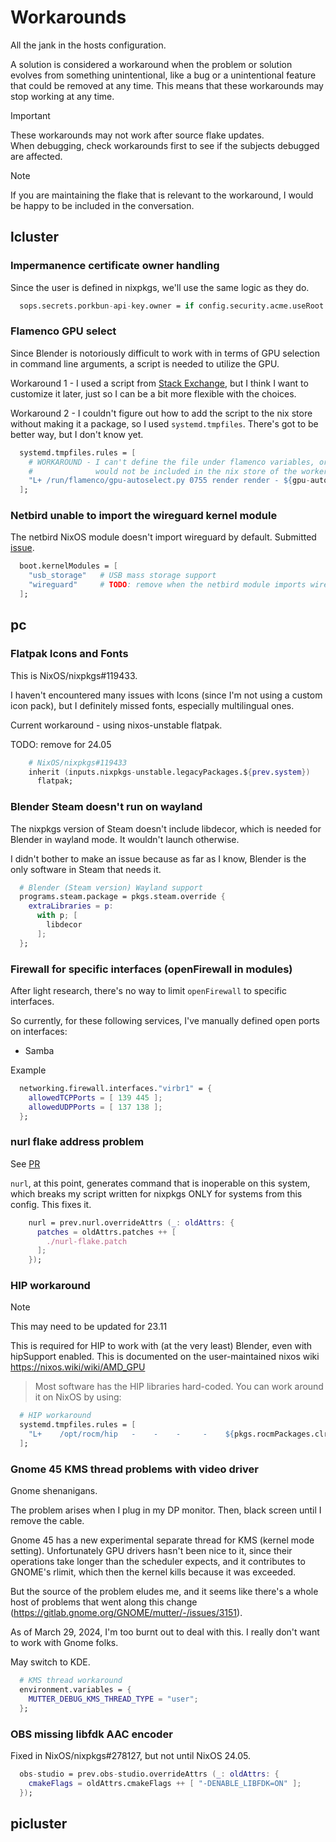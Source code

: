 # Workarounds
All the jank in the hosts configuration.

A solution is considered a workaround when the problem or solution evolves from something unintentional, like a bug or a unintentional feature that could be removed at any time. This means that these workarounds may stop working at any time.

> [!IMPORTANT]
> These workarounds may not work after source flake updates. <br>
> When debugging, check workarounds first to see if the subjects debugged are affected.

> [!NOTE]
> If you are maintaining the flake that is relevant to the workaround, I would be happy to be included in the conversation.

## lcluster

### Impermanence certificate owner handling

Since the user is defined in nixpkgs, we'll use the same logic as they do.
```nix
  sops.secrets.porkbun-api-key.owner = if config.security.acme.useRoot then "root" else "acme";
```

### Flamenco GPU select

Since Blender is notoriously difficult to work with in terms of GPU selection in command line arguments, a script is needed to utilize the GPU. 

Workaround 1 - I used a script from [Stack Exchange](https://blender.stackexchange.com/a/256665), but I think I want to customize it later, just so I can be a bit more flexible with the choices. 

Workaround 2 - I couldn't figure out how to add the script to the nix store without making it a package, so I used `systemd.tmpfiles`. There's got to be better way, but I don't know yet. 

```nix
  systemd.tmpfiles.rules = [
    # WORKAROUND - I can't define the file under flamenco variables, or else the file
    #              would not be included in the nix store of the workers. 
    "L+ /run/flamenco/gpu-autoselect.py 0755 render render - ${gpu-autoselect}"
  ];
```
### Netbird unable to import the wireguard kernel module

The netbird NixOS module doesn't import wireguard by default. Submitted [issue](https://github.com/NixOS/nixpkgs/issues/303960).

```nix
  boot.kernelModules = [
    "usb_storage"   # USB mass storage support
    "wireguard"     # TODO: remove when the netbird module imports wireguard kernel module by default
  ];
```

## pc

### Flatpak Icons and Fonts

This is NixOS/nixpkgs#119433.

I haven't encountered many issues with Icons (since I'm not using a custom icon pack), but I definitely missed fonts,
especially multilingual ones. 

Current workaround - using nixos-unstable flatpak.

TODO: remove for 24.05

```nix
    # NixOS/nixpkgs#119433
    inherit (inputs.nixpkgs-unstable.legacyPackages.${prev.system})
      flatpak;
```

### Blender Steam doesn't run on wayland

The nixpkgs version of Steam doesn't include libdecor, which is needed for Blender in wayland mode. 
It wouldn't launch otherwise.

I didn't bother to make an issue because as far as I know, Blender is the only software in Steam that needs it.

```nix
  # Blender (Steam version) Wayland support
  programs.steam.package = pkgs.steam.override {
    extraLibraries = p:
      with p; [
        libdecor
      ];
  };
```

### Firewall for specific interfaces (openFirewall in modules)

After light research, there's no way to limit `openFirewall` to specific interfaces.

So currently, for these following services, I've manually defined open ports on interfaces:
- Samba

Example
```nix
  networking.firewall.interfaces."virbr1" = {
    allowedTCPPorts = [ 139 445 ];
    allowedUDPPorts = [ 137 138 ];
  };
```

### nurl flake address problem

See [PR](https://github.com/nix-community/nurl/pull/220)

`nurl`, at this point, generates command that is inoperable on this system, which breaks my script written for nixpkgs ONLY for systems from this config. This fixes it.

```nix
    nurl = prev.nurl.overrideAttrs (_: oldAttrs: {
      patches = oldAttrs.patches ++ [
        ./nurl-flake.patch
      ];
    });
```

### HIP workaround

> [!NOTE] 
> This may need to be updated for 23.11

This is required for HIP to work with (at the very least) Blender, even with hipSupport enabled. This is documented on the user-maintained nixos wiki https://nixos.wiki/wiki/AMD_GPU

> Most software has the HIP libraries hard-coded. You can work around it on NixOS by using: 
```nix
  # HIP workaround
  systemd.tmpfiles.rules = [
    "L+    /opt/rocm/hip   -    -    -     -    ${pkgs.rocmPackages.clr}"
  ];
```

### Gnome 45 KMS thread problems with video driver

Gnome shenanigans. 

The problem arises when I plug in my DP monitor. Then, black screen until I remove the cable. 

Gnome 45 has a new experimental separate thread for KMS (kernel mode setting). Unfortunately GPU drivers hasn't been nice to it, since their operations take longer than the scheduler expects, and it contributes to GNOME's rlimit, which then the kernel kills because it was exceeded.

But the source of the problem eludes me, and it seems like there's a whole host of problems that went along this change (https://gitlab.gnome.org/GNOME/mutter/-/issues/3151).

As of March 29, 2024, I'm too burnt out to deal with this. I really don't want to work with Gnome folks.

May switch to KDE.

```nix
  # KMS thread workaround
  environment.variables = {
    MUTTER_DEBUG_KMS_THREAD_TYPE = "user";
  };
```

### OBS missing libfdk AAC encoder

Fixed in NixOS/nixpkgs#278127, but not until NixOS 24.05.

```nix
  obs-studio = prev.obs-studio.overrideAttrs (_: oldAttrs: {
    cmakeFlags = oldAttrs.cmakeFlags ++ [ "-DENABLE_LIBFDK=ON" ];
  });
```

## picluster